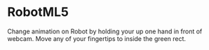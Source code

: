 # RobotML5
Change animation on Robot by holding your up one hand in front of webcam. Move any of your fingertips to inside the green rect.
